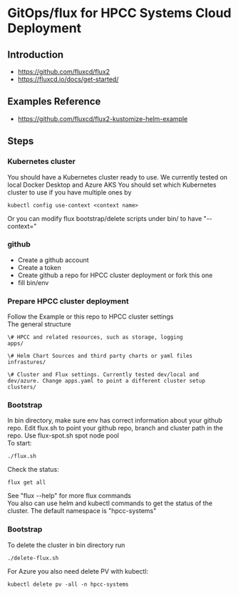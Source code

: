 # GitOps/flux for HPCC Systems Cloud Deployment

## Introduction
- https://github.com/fluxcd/flux2
- https://fluxcd.io/docs/get-started/

## Examples Reference
- https://github.com/fluxcd/flux2-kustomize-helm-example

## Steps
### Kubernetes cluster
You should have a Kubernetes cluster ready to use. We currently tested on local Docker Desktop and Azure AKS
You should set which Kubernetes cluster to use if you have multiple ones by
```code
kubectl config use-context <context name>
```
Or you can modify flux bootstrap/delete scripts under bin/ to have "--context=<context name>"

### github 
- Create a github account
- Create a token
- Create github a repo for HPCC cluster deployment or fork this one
- fill bin/env

### Prepare HPCC cluster deployment
Follow the Example or this repo to HPCC cluster settings <br/>
The general structure

```tree
\# HPCC and related resources, such as storage, logging
apps/

\# Helm Chart Sources and third party charts or yaml files
infrastures/

\# Cluster and Flux settings. Currently tested dev/local and dev/azure. Change apps.yaml to point a different cluster setup
clusters/

```
### Bootstrap

In bin directory, make sure env has correct information about your github repo.  Edit flux.sh to point your github repo, branch and cluster path in the repo. Use flux-spot.sh spot node pool <br/>
To start:
```code
./flux.sh
```
Check the status:
```code
flux get all
```
See "flux --help" for more flux commands <br/>
You also can use helm and kubectl commands to get the status of the cluster. The default namespace is "hpcc-systems"

### Bootstrap
To delete the cluster in bin directory run
```code
./delete-flux.sh
```
For Azure you also need delete PV with kubectl:
```code
kubectl delete pv -all -n hpcc-systems
```




